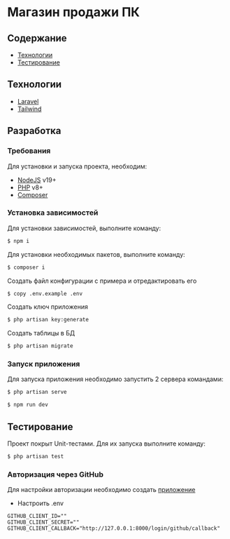 # Магазин продажи ПК

## Содержание
- [Технологии](#технологии)
- [Тестирование](#тестирование)

## Технологии
- [Laravel](https://laravel.com/)
- [Tailwind](https://tailwindcss.com/)

## Разработка

### Требования
Для установки и запуска проекта, необходим:
 - [NodeJS](https://nodejs.org/) v19+
 - [PHP](https://www.php.net/) v8+
 - [Composer](https://getcomposer.org/)

### Установка зависимостей
Для установки зависимостей, выполните команду:
```sh
$ npm i
```
Для установки необходимых пакетов, выполните команду: 
```sh
$ composer i
```
Создать файл конфигурации с примера и отредактировать его
```sh
$ сopy .env.example .env
```
Создать ключ приложения 
```sh
$ php artisan key:generate
```
Создать таблицы в БД
```sh
$ php artisan migrate
```
### Запуск приложения 
Для запуска приложения необходимо запустить 2 сервера командами: 
```sh
$ php artisan serve
```
```sh
$ npm run dev
```
## Тестирование
Проект покрыт Unit-тестами. Для их запуска выполните команду:
```sh
$ php artisan test
```

### Авторизация через GitHub
Для настройки авторизации необходимо создать [приложение](https://github.com/settings/developers)
- Настроить .env
```
GITHUB_CLIENT_ID=""
GITHUB_CLIENT_SECRET=""
GITHUB_CLIENT_CALLBACK="http://127.0.0.1:8000/login/github/callback"
```
